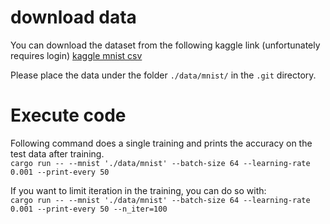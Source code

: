 # download data
You can download the dataset from the following kaggle link (unfortunately requires login)
[kaggle mnist csv](https://www.kaggle.com/datasets/oddrationale/mnist-in-csv/data)

Please place the data under the folder `./data/mnist/` in the `.git` directory.

# Execute code
Following command does a single training and prints the accuracy on the test data after training.  
`cargo run -- --mnist './data/mnist' --batch-size 64 --learning-rate 0.001 --print-every 50`

If you want to limit iteration in the training, you can do so with:   
`cargo run -- --mnist './data/mnist' --batch-size 64 --learning-rate 0.001 --print-every 50 --n_iter=100`